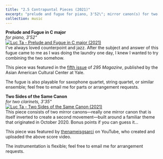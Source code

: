 ```yaml
---
title: "2.5 Contrapuntal Pieces (2021)"
excerpt: "prelude and fugue for piano, 3'52\"; mirror canon(s) for two clarinets; 3'35\"<br/><img src='https://img.youtube.com/vi/KQXKckJTqVw/0.jpg'>"
collection: music
---
```


**Prelude and Fugue in C major**\
_for piano, 3'52"_\
[![Luc Ta - Prelude and Fugue in C major (2021)](https://img.youtube.com/vi/KQXKckJTqVw/0.jpg)](https://www.youtube.com/watch?v=KQXKckJTqVw)\
I've always loved counterpoint and jazz. After the subject and answer of this fugue came to me as I was doing the laundry one day, I knew I wanted to try combining the two somehow.

This piece was featured in the [fifth issue](https://aacc.yalecollege.yale.edu/resources/295-magazine) of _295 Magazine_, published by the Asian American Cultural Center at Yale.

The fugue is also playable for saxophone quartet, string quartet, or similar ensemble; feel free to email me for parts or arrangement requests.

**Two Sides of the Same Canon**\
_for two clarinets, 3'35"_\
[![Luc Ta - Two Sides of the Same Canon (2021)](https://img.youtube.com/vi/H5dGyHC81e4/0.jpg)](https://www.youtube.com/watch?v=H5dGyHC81e4)\
This piece consists of two mirror canons—really one mirror canon that is itself inverted to create a second movement—built around a familiar theme that originated in October 2020. Bonus points if you can guess it...

This piece was featured by [thenameisgsarci](https://www.youtube.com/@thenameisgsarci) on YouTube, who created and uploaded the above score video.

The instrumentation is flexible; feel free to email me for arrangement requests.
